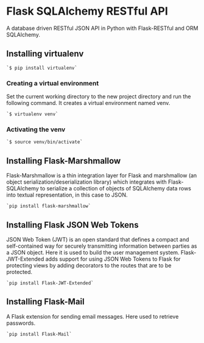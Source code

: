 # Flask SQLAlchemy RESTful API

A database driven RESTful JSON API in Python with Flask-RESTful and ORM SQLAlchemy.

## Installing virtualenv

	`$ pip install virtualenv`
	

### Creating a virtual environment

Set the current working directory to the new project directory and run the following command. It creates a virtual environment named venv.

	`$ virtualenv venv`
	
### Activating the venv

	`$ source venv/bin/activate`
	
## Installing Flask-Marshmallow

Flask-Marshmallow is a thin integration layer for Flask and marshmallow (an object serialization/deserialization library) which integrates with Flask-SQLAlchemy to serialize a collection of objects of SQLAlchemy data rows into textual representation, in this case to JSON.

	`pip install flask-marshmallow`

## Installing Flask JSON Web Tokens

JSON Web Token (JWT) is an open standard that defines a compact and self-contained way for securely transmitting information between parties as a JSON object. Here it is used to build the user management system. Flask-JWT-Extended adds support for using JSON Web Tokens to Flask for protecting views by adding decorators to the routes that are to be protected.

	`pip install Flask-JWT-Extended`

## Installing Flask-Mail

A Flask extension for sending email messages. Here used to retrieve passwords.

	`pip install Flask-Mail`
